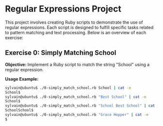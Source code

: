 # Regular Expressions Project

This project involves creating Ruby scripts to demonstrate the use of regular expressions. Each script is designed to fulfill specific tasks related to pattern matching and text processing. Below is an overview of each exercise:

## Exercise 0: Simply Matching School

**Objective:**
Implement a Ruby script to match the string "School" using a regular expression.

**Usage Example:**
```bash
sylvain@ubuntu$ ./0-simply_match_school.rb School | cat -e
School$
sylvain@ubuntu$ ./0-simply_match_school.rb "Best School" | cat -e
School$
sylvain@ubuntu$ ./0-simply_match_school.rb "School Best School" | cat -e
SchoolSchool$
sylvain@ubuntu$ ./0-simply_match_school.rb "Grace Hopper" | cat -e
$
